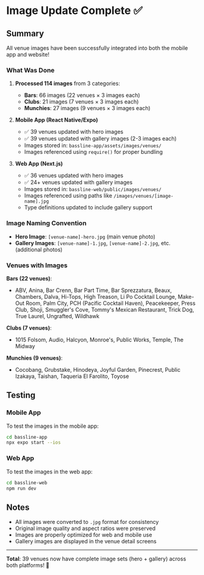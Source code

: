 # Image Update Complete ✅

## Summary

All venue images have been successfully integrated into both the mobile app and website!

### What Was Done

1. **Processed 114 images** from 3 categories:
   - **Bars**: 66 images (22 venues × 3 images each)
   - **Clubs**: 21 images (7 venues × 3 images each)
   - **Munchies**: 27 images (9 venues × 3 images each)

2. **Mobile App (React Native/Expo)**
   - ✅ 39 venues updated with hero images
   - ✅ 39 venues updated with gallery images (2-3 images each)
   - Images stored in: `bassline-app/assets/images/venues/`
   - Images referenced using `require()` for proper bundling

3. **Web App (Next.js)**
   - ✅ 36 venues updated with hero images
   - ✅ 24+ venues updated with gallery images
   - Images stored in: `bassline-web/public/images/venues/`
   - Images referenced using paths like `/images/venues/[image-name].jpg`
   - Type definitions updated to include gallery support

### Image Naming Convention

- **Hero Image**: `[venue-name]-hero.jpg` (main venue photo)
- **Gallery Images**: `[venue-name]-1.jpg`, `[venue-name]-2.jpg`, etc. (additional photos)

### Venues with Images

**Bars (22 venues)**:
- ABV, Anina, Bar Crenn, Bar Part Time, Bar Sprezzatura, Beaux, Chambers, Dalva, Hi-Tops, High Treason, Li Po Cocktail Lounge, Make-Out Room, Palm City, PCH (Pacific Cocktail Haven), Peacekeeper, Press Club, Shoji, Smuggler's Cove, Tommy's Mexican Restaurant, Trick Dog, True Laurel, Ungrafted, Wildhawk

**Clubs (7 venues)**:
- 1015 Folsom, Audio, Halcyon, Monroe's, Public Works, Temple, The Midway

**Munchies (9 venues)**:
- Cocobang, Grubstake, Hinodeya, Joyful Garden, Pinecrest, Public Izakaya, Taishan, Taqueria El Farolito, Toyose

## Testing

### Mobile App
To test the images in the mobile app:
```bash
cd bassline-app
npx expo start --ios
```

### Web App
To test the images in the web app:
```bash
cd bassline-web
npm run dev
```

## Notes

- All images were converted to `.jpg` format for consistency
- Original image quality and aspect ratios were preserved
- Images are properly optimized for web and mobile use
- Gallery images are displayed in the venue detail screens

---

**Total**: 39 venues now have complete image sets (hero + gallery) across both platforms! 🎉

